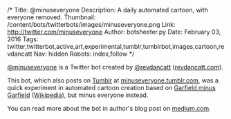 /*
Title: @minuseveryone
Description: A daily automated cartoon, with everyone removed.
Thumbnail: /content/bots/twitterbots/images/minuseveryone.png
Link: http://twitter.com/minuseveryone
Author: botsheeter.py
Date: February 03, 2016
Tags: twitter,twitterbot,active,art,experimental,tumblr,tumblrbot,images,cartoon,revdancatt
Nav: hidden
Robots: index,follow
*/

[@minuseveryone](https://twitter.com/minuseveryone) is a Twitter bot created by [@revdancatt](https://twitter.com/revdancatt) ([revdancatt.com](http://revdancatt.com)).

This bot, which also posts on [Tumblr](http://tumblr.com/) at [minuseveryone.tumblr.com](http://minuseveryone.tumblr.com/), was a quick experiment in automated cartoon creation based on [Garfield minus Garfield](http://garfieldminusgarfield.net/) ([Wikipedia](https://en.wikipedia.org/wiki/Garfield_Minus_Garfield)), but minus everyone instead. 

You can read more about the bot in author's blog post on [medium.com](https://medium.com/panel-frame/why-minus-everyone-b3278319d8ff).

